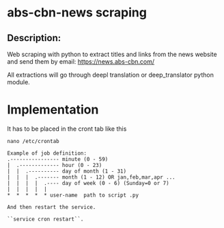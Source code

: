 # abs-cbn-news scraping

## Description:

Web scraping with python to extract titles and links from the news website and send them by email: https://news.abs-cbn.com/

All extractions will go through deepl translation or deep_translator python module.


# Implementation

It has to be placed in the cront tab like this

``nano /etc/crontab``

```
Example of job definition:
.---------------- minute (0 - 59)
|  .------------- hour (0 - 23)
|  |  .---------- day of month (1 - 31)
|  |  |  .------- month (1 - 12) OR jan,feb,mar,apr ...
|  |  |  |  .---- day of week (0 - 6) (Sunday=0 or 7)
|  |  |  |  |
*  *  *  *  * user-name  path to script .py
```
```
And then restart the service.

``service cron restart``.


